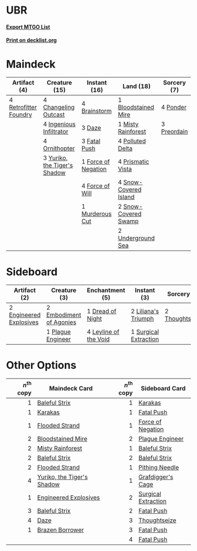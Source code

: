 # UBR

#### [Export MTGO List](../collection/UBR/UBR.txt)
#### [Print on decklist.org](http://decklist.org/?deckmain=1%09Bloodstained%20Mire%0A4%09Brainstorm%0A4%09Changeling%20Outcast%0A3%09Daze%0A3%09Fatal%20Push%0A1%09Force%20of%20Negation%0A4%09Force%20of%20Will%0A4%09Ingenious%20Infiltrator%0A1%09Misty%20Rainforest%0A1%09Murderous%20Cut%0A4%09Ornithopter%0A4%09Polluted%20Delta%0A4%09Ponder%0A3%09Preordain%0A4%09Prismatic%20Vista%0A4%09Retrofitter%20Foundry%0A4%09Snow-Covered%20Island%0A2%09Snow-Covered%20Swamp%0A2%09Underground%20Sea%0A3%09Yuriko,%20the%20Tiger's%20Shadow&deckside=1%09Dread%20of%20Night%0A2%09Embodiment%20of%20Agonies%0A2%09Engineered%20Explosives%0A4%09Leyline%20of%20the%20Void%0A2%09Liliana's%20Triumph%0A1%09Plague%20Engineer%0A1%09Surgical%20Extraction%0A2%09Thoughtseize)
# Maindeck

|                                          Artifact (4)                                          |                                             Creature (15)                                             |                                         Instant (16)                                         |                                           Land (18)                                            |                                     Sorcery (7)                                      |
|------------------------------------------------------------------------------------------------|-------------------------------------------------------------------------------------------------------|----------------------------------------------------------------------------------------------|------------------------------------------------------------------------------------------------|--------------------------------------------------------------------------------------|
|4 [Retrofitter Foundry](http://gatherer.wizards.com/Pages/Card/Details.aspx?multiverseid=450658)|4 [Changeling Outcast](http://gatherer.wizards.com/Pages/Card/Details.aspx?multiverseid=464031)        |4 [Brainstorm](http://gatherer.wizards.com/Pages/Card/Details.aspx?multiverseid=3897)         |1 [Bloodstained Mire](http://gatherer.wizards.com/Pages/Card/Details.aspx?multiverseid=405094)  |4 [Ponder](http://gatherer.wizards.com/Pages/Card/Details.aspx?multiverseid=451051)   |
|                                                                                                |4 [Ingenious Infiltrator](http://gatherer.wizards.com/Pages/Card/Details.aspx?multiverseid=464153)     |3 [Daze](http://gatherer.wizards.com/Pages/Card/Details.aspx?multiverseid=189255)             |1 [Misty Rainforest](http://gatherer.wizards.com/Pages/Card/Details.aspx?multiverseid=405102)   |3 [Preordain](http://gatherer.wizards.com/Pages/Card/Details.aspx?multiverseid=405347)|
|                                                                                                |4 [Ornithopter](http://gatherer.wizards.com/Pages/Card/Details.aspx?multiverseid=129665)               |3 [Fatal Push](http://gatherer.wizards.com/Pages/Card/Details.aspx?multiverseid=423724)       |4 [Polluted Delta](http://gatherer.wizards.com/Pages/Card/Details.aspx?multiverseid=405104)     |                                                                                      |
|                                                                                                |3 [Yuriko, the Tiger's Shadow](http://gatherer.wizards.com/Pages/Card/Details.aspx?multiverseid=450653)|1 [Force of Negation](http://gatherer.wizards.com/Pages/Card/Details.aspx?multiverseid=464001)|4 [Prismatic Vista](http://gatherer.wizards.com/Pages/Card/Details.aspx?multiverseid=464193)    |                                                                                      |
|                                                                                                |                                                                                                       |4 [Force of Will](http://gatherer.wizards.com/Pages/Card/Details.aspx?multiverseid=3107)      |4 [Snow-Covered Island](http://gatherer.wizards.com/Pages/Card/Details.aspx?multiverseid=121130)|                                                                                      |
|                                                                                                |                                                                                                       |1 [Murderous Cut](http://gatherer.wizards.com/Pages/Card/Details.aspx?multiverseid=386613)    |2 [Snow-Covered Swamp](http://gatherer.wizards.com/Pages/Card/Details.aspx?multiverseid=121256) |                                                                                      |
|                                                                                                |                                                                                                       |                                                                                              |2 [Underground Sea](http://gatherer.wizards.com/Pages/Card/Details.aspx?multiverseid=886)       |                                                                                      |


# Sideboard

|                                          Artifact (2)                                           |                                           Creature (3)                                           |                                        Enchantment (5)                                         |                                          Instant (3)                                           |                                       Sorcery (2)                                       |
|-------------------------------------------------------------------------------------------------|--------------------------------------------------------------------------------------------------|------------------------------------------------------------------------------------------------|------------------------------------------------------------------------------------------------|-----------------------------------------------------------------------------------------|
|2 [Engineered Explosives](http://gatherer.wizards.com/Pages/Card/Details.aspx?multiverseid=50139)|2 [Embodiment of Agonies](http://gatherer.wizards.com/Pages/Card/Details.aspx?multiverseid=466852)|1 [Dread of Night](http://gatherer.wizards.com/Pages/Card/Details.aspx?multiverseid=14580)      |2 [Liliana's Triumph](http://gatherer.wizards.com/Pages/Card/Details.aspx?multiverseid=461025)  |2 [Thoughtseize](http://gatherer.wizards.com/Pages/Card/Details.aspx?multiverseid=438676)|
|                                                                                                 |1 [Plague Engineer](http://gatherer.wizards.com/Pages/Card/Details.aspx?multiverseid=464049)      |4 [Leyline of the Void](http://gatherer.wizards.com/Pages/Card/Details.aspx?multiverseid=107682)|1 [Surgical Extraction](http://gatherer.wizards.com/Pages/Card/Details.aspx?multiverseid=397706)|                                                                                         |


# Other Options

|*n*<sup>th</sup> copy|                                            Maindeck Card                                            |*n*<sup>th</sup> copy|                                        Sideboard Card                                        |
|--------------------:|-----------------------------------------------------------------------------------------------------|--------------------:|----------------------------------------------------------------------------------------------|
|                    1|[Baleful Strix](http://gatherer.wizards.com/Pages/Card/Details.aspx?multiverseid=376260)             |                    1|[Karakas](http://gatherer.wizards.com/Pages/Card/Details.aspx?multiverseid=413782)            |
|                    1|[Karakas](http://gatherer.wizards.com/Pages/Card/Details.aspx?multiverseid=413782)                   |                    1|[Fatal Push](http://gatherer.wizards.com/Pages/Card/Details.aspx?multiverseid=423724)         |
|                    1|[Flooded Strand](http://gatherer.wizards.com/Pages/Card/Details.aspx?multiverseid=405098)            |                    1|[Force of Negation](http://gatherer.wizards.com/Pages/Card/Details.aspx?multiverseid=464001)  |
|                    2|[Bloodstained Mire](http://gatherer.wizards.com/Pages/Card/Details.aspx?multiverseid=405094)         |                    2|[Plague Engineer](http://gatherer.wizards.com/Pages/Card/Details.aspx?multiverseid=464049)    |
|                    2|[Misty Rainforest](http://gatherer.wizards.com/Pages/Card/Details.aspx?multiverseid=405102)          |                    1|[Baleful Strix](http://gatherer.wizards.com/Pages/Card/Details.aspx?multiverseid=376260)      |
|                    2|[Baleful Strix](http://gatherer.wizards.com/Pages/Card/Details.aspx?multiverseid=376260)             |                    2|[Baleful Strix](http://gatherer.wizards.com/Pages/Card/Details.aspx?multiverseid=376260)      |
|                    2|[Flooded Strand](http://gatherer.wizards.com/Pages/Card/Details.aspx?multiverseid=405098)            |                    1|[Pithing Needle](http://gatherer.wizards.com/Pages/Card/Details.aspx?multiverseid=129526)     |
|                    4|[Yuriko, the Tiger's Shadow](http://gatherer.wizards.com/Pages/Card/Details.aspx?multiverseid=450653)|                    1|[Grafdigger's Cage](http://gatherer.wizards.com/Pages/Card/Details.aspx?multiverseid=278452)  |
|                    1|[Engineered Explosives](http://gatherer.wizards.com/Pages/Card/Details.aspx?multiverseid=50139)      |                    2|[Surgical Extraction](http://gatherer.wizards.com/Pages/Card/Details.aspx?multiverseid=397706)|
|                    3|[Baleful Strix](http://gatherer.wizards.com/Pages/Card/Details.aspx?multiverseid=376260)             |                    2|[Fatal Push](http://gatherer.wizards.com/Pages/Card/Details.aspx?multiverseid=423724)         |
|                    4|[Daze](http://gatherer.wizards.com/Pages/Card/Details.aspx?multiverseid=189255)                      |                    3|[Thoughtseize](http://gatherer.wizards.com/Pages/Card/Details.aspx?multiverseid=438676)       |
|                    1|[Brazen Borrower](http://gatherer.wizards.com/Pages/Card/Details.aspx?multiverseid=473001)           |                    3|[Fatal Push](http://gatherer.wizards.com/Pages/Card/Details.aspx?multiverseid=423724)         |
|                     |                                                                                                     |                    4|[Fatal Push](http://gatherer.wizards.com/Pages/Card/Details.aspx?multiverseid=423724)         |

